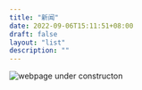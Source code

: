 ```yaml
---
title: "新闻"
date: 2022-09-06T15:11:51+08:00
draft: false
layout: "list"
description: ""
---
```


 ![webpage under constructon](/images/Webpage-under-construction.jpeg)